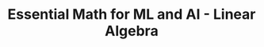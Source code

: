---
title: "Essential Math for ML and AI - Linear Algebra"
description: The journey starts with mastering some essential mathematical concepts! Linear algebra is our toolkit for handling and manipulating data in multiple dimensions. Calculus becomes our guide to understanding how models learn and optimize performance. Probability and statistics are our crystal balls, helping us predict outcomes and discover patterns in the data. Finally, discrete mathematics shapes our ability to design and analyze algorithms. These mathematical foundations enable us to construct, comprehend, and improve advanced AI and ML models.
keywords: [algebra, linear-algebra, essential-math-for-ai-ml]
categories: [algebra, linear-algebra, essential-math-for-ai-ml]
coverImage: ./images/cover-image.jpeg
imageDescription: A prehistoric scene set in the stone age, depicting early humans learning basic counting and mathematics in a natural setting.
imageCredits: Image generated by DALL-E.
--lastUpdated: 2024-12-21
draft: true
hidden: true
---